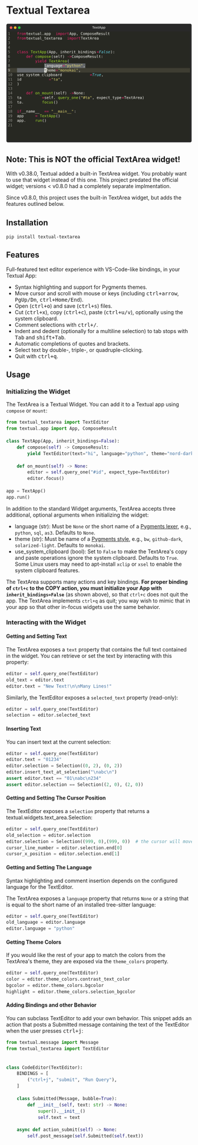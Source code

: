 # Textual Textarea
![Textual Textarea Screenshot](textarea.svg)

## Note: This is **NOT** the official TextArea widget!

With v0.38.0, Textual added a built-in TextArea widget. You probably want to use 
that widget instead of this one. This project predated the official widget; versions < v0.8.0
had a completely separate implmentation.

Since v0.8.0, this project uses the built-in TextArea widget, but adds the features outlined below.

## Installation

```
pip install textual-textarea
```

## Features
Full-featured text editor experience with VS-Code-like bindings, in your Textual App:
- Syntax highlighting and support for Pygments themes.
- Move cursor and scroll with mouse or keys (including <kbd>ctrl+arrow</kbd>, <kbd>PgUp/Dn</kbd>,  <kbd>ctrl+Home/End</kbd>).
- Open (<kbd>ctrl+o</kbd>) and save (<kbd>ctrl+s</kbd>) files.
- Cut (<kbd>ctrl+x</kbd>), copy (<kbd>ctrl+c</kbd>), paste (<kbd>ctrl+u/v</kbd>), optionally using the system clipboard.
- Comment selections with <kbd>ctrl+/</kbd>.
- Indent and dedent (optionally for a multiline selection) to tab stops with <kbd>Tab</kbd> and <kbd>shift+Tab</kbd>.
- Automatic completions of quotes and brackets.
- Select text by double-, triple-, or quadruple-clicking.
- Quit with <kbd>ctrl+q</kbd>.

## Usage

### Initializing the Widget

The TextArea is a Textual Widget. You can add it to a Textual
app using `compose` or `mount`:

```python
from textual_textarea import TextEditor
from textual.app import App, ComposeResult

class TextApp(App, inherit_bindings=False):
    def compose(self) -> ComposeResult:
        yield TextEditor(text="hi", language="python", theme="nord-darker", id="ta")

    def on_mount(self) -> None:
        editor = self.query_one("#id", expect_type=TextEditor)
        editor.focus()

app = TextApp()
app.run()
```

In addition to the standard Widget arguments, TextArea accepts three additional, optional arguments when initializing the widget:

- language (str): Must be `None` or the short name of a [Pygments lexer](https://pygments.org/docs/lexers/), e.g., `python`, `sql`, `as3`. Defaults to `None`.
- theme (str): Must be name of a [Pygments style](https://pygments.org/styles/), e.g., `bw`, `github-dark`, `solarized-light`. Defaults to `monokai`.
- use_system_clipboard (bool): Set to `False` to make the TextArea's copy and paste operations ignore the system clipboard. Defaults to `True`. Some Linux users may need to apt-install `xclip` or `xsel` to enable the system clipboard features.

The TextArea supports many actions and key bindings. **For proper binding of `ctrl+c` to the COPY action,
you must initialize your App with `inherit_bindings=False`** (as shown above), so that `ctrl+c` does not quit the app. The TextArea implements `ctrl+q` as quit; you way wish to mimic that in your app so that other in-focus widgets use the same behavior.

### Interacting with the Widget

#### Getting and Setting Text

The TextArea exposes a `text` property that contains the full text contained in the widget. You can retrieve or set the text by interacting with this property:

```python
editor = self.query_one(TextEditor)
old_text = editor.text
editor.text = "New Text!\n\nMany Lines!"
```

Similarly, the TextEditor exposes a `selected_text` property (read-only):
```python
editor = self.query_one(TextEditor)
selection = editor.selected_text
```

#### Inserting Text

You can insert text at the current selection:
```python
editor = self.query_one(TextEditor)
editor.text = "01234"
editor.selection = Selection((0, 2), (0, 2))
editor.insert_text_at_selection("\nabc\n")
assert editor.text == "01\nabc\n234"
assert editor.selection == Selection((2, 0), (2, 0))
```

#### Getting and Setting The Cursor Position

The TextEditor exposes a `selection` property that returns a textual.widgets.text_area.Selection:

```python
editor = self.query_one(TextEditor)
old_selection = editor.selection
editor.selection = Selection((999, 0),(999, 0))  # the cursor will move as close to line 999, pos 0 as possible
cursor_line_number = editor.selection.end[0]
cursor_x_position = editor.selection.end[1]
```


#### Getting and Setting The Language

Syntax highlighting and comment insertion depends on the configured language for the TextEditor.

The TextArea exposes a `language` property that returns `None` or a string that is equal to the short name of an installed tree-sitter language:

```python
editor = self.query_one(TextEditor)
old_language = editor.language
editor.language = "python"
```

#### Getting Theme Colors

If you would like the rest of your app to match the colors from the TextArea's theme, they are exposed via the `theme_colors` property.

```python
editor = self.query_one(TextEditor)
color = editor.theme_colors.contrast_text_color
bgcolor = editor.theme_colors.bgcolor
highlight = editor.theme_colors.selection_bgcolor
```


#### Adding Bindings and other Behavior

You can subclass TextEditor to add your own behavior. This snippet adds an action that posts a Submitted message containing the text of the TextEditor when the user presses <kbd>ctrl+j</kbd>:

```python
from textual.message import Message
from textual_textarea import TextEditor


class CodeEditor(TextEditor):
    BINDINGS = [
        ("ctrl+j", "submit", "Run Query"),
    ]

    class Submitted(Message, bubble=True):
        def __init__(self, text: str) -> None:
            super().__init__()
            self.text = text

    async def action_submit(self) -> None:
        self.post_message(self.Submitted(self.text))
```
